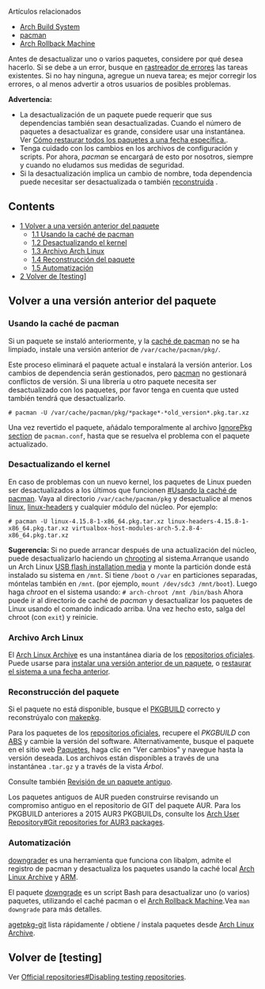 Artículos relacionados

*   [Arch Build System](/index.php/Arch_Build_System "Arch Build System")
*   [pacman](/index.php/Pacman "Pacman")
*   [Arch Rollback Machine](/index.php/Arch_Rollback_Machine "Arch Rollback Machine")

Antes de desactualizar uno o varios paquetes, considere por qué desea hacerlo. Si se debe a un error, busque en [rastreador de errores](https://bugs.archlinux.org/) las tareas existentes. Si no hay ninguna, agregue un nueva tarea; es mejor corregir los errores, o al menos advertir a otros usuarios de posibles problemas.

**Advertencia:**

*   La desactualización de un paquete puede requerir que sus dependencias también sean desactualizadas. Cuando el número de paquetes a desactualizar es grande, considere usar una instantánea. Ver [Cómo restaurar todos los paquetes a una fecha específica.](/index.php/Arch_Linux_Archive#How_to_restore_all_packages_to_a_specific_date "Arch Linux Archive").
*   Tenga cuidado con los cambios en los archivos de configuración y scripts. Por ahora, *pacman* se encargará de esto por nosotros, siempre y cuando no eludamos sus medidas de seguridad.
*   Si la desactualización implica un cambio de nombre, toda dependencia puede necesitar ser desactualizada o también [reconstruida](/index.php/Frequently_asked_questions_(Espa%C3%B1ol)#.C2.BFQu.C3.A9_pasa_si_ejecuto_una_actualizaci.C3.B3n_completa_del_sistema_y_hay_una_actualizaci.C3.B3n_de_una_biblioteca_compartida.2C_pero_no_para_las_aplicaciones_que_dependen_de_ella.3F "Frequently asked questions (Español)") .

## Contents

*   [1 Volver a una versión anterior del paquete](#Volver_a_una_versi.C3.B3n_anterior_del_paquete)
    *   [1.1 Usando la caché de pacman](#Usando_la_cach.C3.A9_de_pacman)
    *   [1.2 Desactualizando el kernel](#Desactualizando_el_kernel)
    *   [1.3 Archivo Arch Linux](#Archivo_Arch_Linux)
    *   [1.4 Reconstrucción del paquete](#Reconstrucci.C3.B3n_del_paquete)
    *   [1.5 Automatización](#Automatizaci.C3.B3n)
*   [2 Volver de [testing]](#Volver_de_.5Btesting.5D)

## Volver a una versión anterior del paquete

### Usando la caché de pacman

Si un paquete se instaló anteriormente, y la [caché de pacman](/index.php/Pacman_(Espa%C3%B1ol)#Limpiar_la_memoria_cach.C3.A9_de_los_paquetes "Pacman (Español)") no se ha limpiado, instale una versión anterior de `/var/cache/pacman/pkg/`.

Este proceso eliminará el paquete actual e instalará la versión anterior. Los cambios de dependencia serán gestionados, pero [pacman](/index.php/Pacman_(Espa%C3%B1ol) "Pacman (Español)") no gestionará conflictos de versión. Si una librería u otro paquete necesita ser desactualizado con los paquetes, por favor tenga en cuenta que usted también tendrá que desactualizarlo.

```
# pacman -U /var/cache/pacman/pkg/*package*-*old_version*.pkg.tar.xz

```

Una vez revertido el paquete, añádalo temporalmente al archivo [IgnorePkg section](/index.php/Pacman_(Espa%C3%B1ol)#Evitar_la_actualizaci.C3.B3n_de_un_paquete "Pacman (Español)") de `pacman.conf`, hasta que se resuelva el problema con el paquete actualizado.

### Desactualizando el kernel

En caso de problemas con un nuevo kernel, los paquetes de Linux pueden ser desactualizados a los últimos que funcionen [#Usando la caché de pacman](#Usando_la_cach.C3.A9_de_pacman). Vaya al directorio `/var/cache/pacman/pkg` y desactualice al menos [linux](https://www.archlinux.org/packages/?name=linux), [linux-headers](https://www.archlinux.org/packages/?name=linux-headers) y cualquier módulo del núcleo. Por ejemplo:

```
# pacman -U linux-4.15.8-1-x86_64.pkg.tar.xz linux-headers-4.15.8-1-x86_64.pkg.tar.xz virtualbox-host-modules-arch-5.2.8-4-x86_64.pkg.tar.xz

```

**Sugerencia:** Si no puede arrancar después de una actualización del núcleo, puede desactualizarlo haciendo un [chrooting](/index.php/Change_root_(Espa%C3%B1ol) "Change root (Español)") al sistema.Arranque usando un Arch Linux [USB flash installation media](/index.php/USB_flash_installation_media_(Espa%C3%B1ol) "USB flash installation media (Español)") y monte la partición donde está instalado su sistema en `/mnt`. Si tiene `/boot` o `/var` en particiones separadas, móntelas también en `/mnt`. (por ejemplo, `mount /dev/sdc3 /mnt/boot`). Luego haga *chroot* en el sistema usando: `# arch-chroot /mnt /bin/bash` Ahora puede ir al directorio de caché de *pacman* y desactualizar los paquetes de Linux usando el comando indicado arriba. Una vez hecho esto, salga del chroot (con `exit`) y reinicie.

### Archivo Arch Linux

El [Arch Linux Archive](/index.php/Arch_Linux_Archive "Arch Linux Archive") es una instantánea diaria de los [repositorios oficiales](/index.php/Official_repositories_(Espa%C3%B1ol) "Official repositories (Español)"). Puede usarse para [instalar una versión anterior de un paquete](/index.php/Arch_Linux_Archive#How_to_downgrade_one_package "Arch Linux Archive"), o [restaurar el sistema a una fecha anterior](/index.php/Arch_Linux_Archive#How_to_restore_all_packages_to_a_specific_date "Arch Linux Archive").

### Reconstrucción del paquete

Si el paquete no está disponible, busque el [PKGBUILD](/index.php/PKGBUILD_(Espa%C3%B1ol) "PKGBUILD (Español)") correcto y reconstrúyalo con [makepkg](/index.php/Makepkg_(Espa%C3%B1ol) "Makepkg (Español)").

Para los paquetes de los [repositorios oficiales](/index.php/Official_repositories_(Espa%C3%B1ol) "Official repositories (Español)"), recupere el *PKGBUILD* con [ABS](/index.php/Arch_Build_System_(Espa%C3%B1ol) "Arch Build System (Español)") y cambie la versión del software. Alternativamente, busque el paquete en el sitio web [Paquetes](https://www.archlinux.org/packages), haga clic en "Ver cambios" y navegue hasta la versión deseada. Los archivos están disponibles a través de una instantánea `.tar.gz` y a través de la vista *Árbol*.

Consulte también [Revisión de un paquete antiguo](/index.php/Arch_Build_System_(Espa%C3%B1ol)#Revisi.C3.B3n_de_un_paquete_antiguo "Arch Build System (Español)").

Los paquetes antiguos de AUR pueden construirse revisando un compromiso antiguo en el repositorio de GIT del paquete AUR. Para los PKGBUILD anteriores a 2015 AUR3 PKGBUILDs, consulte los [Arch User Repository#Git repositories for AUR3 packages](/index.php/Arch_User_Repository#Git_repositories_for_AUR3_packages "Arch User Repository").

### Automatización

[downgrader](https://aur.archlinux.org/packages/downgrader/) es una herramienta que funciona con libalpm, admite el registro de pacman y desactualiza los paquetes usando la caché local [Arch Linux Archive](/index.php/Arch_Linux_Archive "Arch Linux Archive") y [ARM](http://repo-arm.archlinuxcn.org).

El paquete [downgrade](https://aur.archlinux.org/packages/downgrade/) es un script Bash para desactualizar uno (o varios) paquetes, utilizando el caché pacman o el [Arch Rollback Machine](/index.php/Arch_Rollback_Machine "Arch Rollback Machine").Vea `man downgrade` para más detalles.

[agetpkg-git](https://aur.archlinux.org/packages/agetpkg-git/) lista rápidamente / obtiene / instala paquetes desde [Arch Linux Archive](/index.php/Arch_Linux_Archive "Arch Linux Archive").

## Volver de [testing]

Ver [Official repositories#Disabling testing repositories](/index.php/Official_repositories#Disabling_testing_repositories "Official repositories").